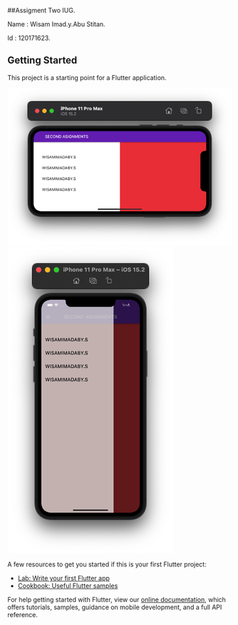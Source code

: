 ##Assigment Two IUG.

Name : Wisam Imad.y.Abu Stitan.

Id : 120171623.

## Getting Started

This project is a starting point for a Flutter application.

![Screenshot](assets/image/img1.png)![Screenshot](assets/image/img2.png)

A few resources to get you started if this is your first Flutter project:

- [Lab: Write your first Flutter app](https://flutter.dev/docs/get-started/codelab)
- [Cookbook: Useful Flutter samples](https://flutter.dev/docs/cookbook)

For help getting started with Flutter, view our
[online documentation](https://flutter.dev/docs), which offers tutorials,
samples, guidance on mobile development, and a full API reference.
